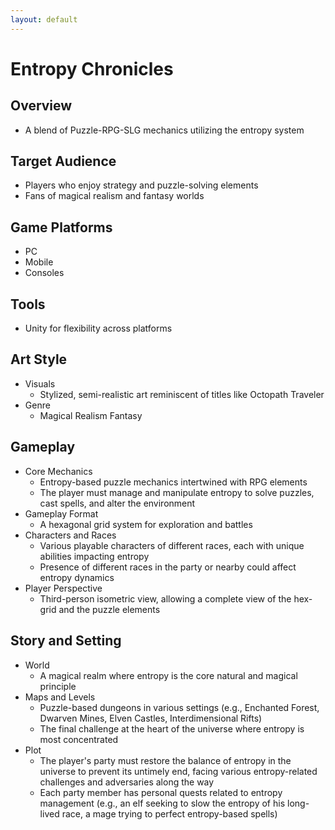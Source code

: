 ```yaml
---
layout: default
---
```


# Entropy Chronicles

## Overview
- A blend of Puzzle-RPG-SLG mechanics utilizing the entropy system

## Target Audience
- Players who enjoy strategy and puzzle-solving elements
- Fans of magical realism and fantasy worlds

## Game Platforms
- PC
- Mobile
- Consoles

## Tools
- Unity for flexibility across platforms

## Art Style
- Visuals
  - Stylized, semi-realistic art reminiscent of titles like Octopath Traveler
- Genre
  - Magical Realism Fantasy

## Gameplay
- Core Mechanics
  - Entropy-based puzzle mechanics intertwined with RPG elements
  - The player must manage and manipulate entropy to solve puzzles, cast spells, and alter the environment
- Gameplay Format
  - A hexagonal grid system for exploration and battles
- Characters and Races
  - Various playable characters of different races, each with unique abilities impacting entropy
  - Presence of different races in the party or nearby could affect entropy dynamics
- Player Perspective
  - Third-person isometric view, allowing a complete view of the hex-grid and the puzzle elements

## Story and Setting
- World
  - A magical realm where entropy is the core natural and magical principle
- Maps and Levels
  - Puzzle-based dungeons in various settings (e.g., Enchanted Forest, Dwarven Mines, Elven Castles, Interdimensional Rifts)
  - The final challenge at the heart of the universe where entropy is most concentrated
- Plot
  - The player's party must restore the balance of entropy in the universe to prevent its untimely end, facing various entropy-related challenges and adversaries along the way
  - Each party member has personal quests related to entropy management (e.g., an elf seeking to slow the entropy of his long-lived race, a mage trying to perfect entropy-based spells)
